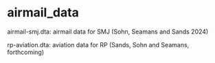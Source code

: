 # airmail_data

airmail-smj.dta: airmail data for SMJ (Sohn, Seamans and Sands 2024)

rp-aviation.dta: aviation data for RP (Sands, Sohn and Seamans, forthcoming)

